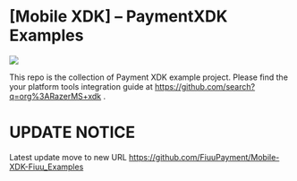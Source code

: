 # [Mobile XDK] – PaymentXDK Examples

<img src="https://user-images.githubusercontent.com/38641542/74424311-a9d64000-4e8c-11ea-8d80-d811cfe66972.jpg">

This repo is the collection of Payment XDK example project. Please find the your platform tools integration guide at https://github.com/search?q=org%3ARazerMS+xdk .

# UPDATE NOTICE
Latest update move to new URL https://github.com/FiuuPayment/Mobile-XDK-Fiuu_Examples 
